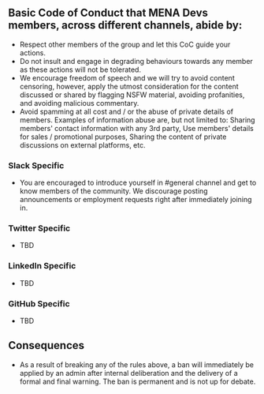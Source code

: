 ## Basic Code of Conduct that MENA Devs members, across different channels, abide by:

* Respect other members of the group and let this CoC guide your actions.
* Do not insult and engage in degrading behaviours towards any member as these actions will not be tolerated.
* We encourage freedom of speech and we will try to avoid content censoring, however, apply the utmost consideration for the content discussed or shared by flagging NSFW material, avoiding profanities, and avoiding malicious commentary.
* Avoid spamming at all cost and / or the abuse of private details of members. Examples of information abuse are, but not limited to: Sharing members' contact information with any 3rd party, Use members' details for sales / promotional purposes, Sharing the content of private discussions on external platforms, etc.

### Slack Specific

* You are encouraged to introduce yourself in #general channel and get to know members of the community. We discourage posting announcements or employment requests right after immediately joining in.

### Twitter Specific

* TBD

### LinkedIn Specific

* TBD

### GitHub Specific

* TBD

## Consequences

* As a result of breaking any of the rules above, a ban will immediately be applied by an admin after internal deliberation and the delivery of a formal and final warning. The ban is permanent and is not up for debate.
